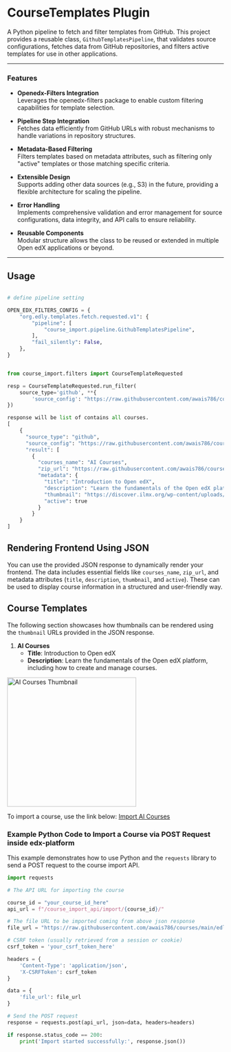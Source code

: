 # CourseTemplates Plugin

A Python pipeline to fetch and filter templates from GitHub. This project provides a reusable class, `GithubTemplatesPipeline`, that validates source configurations, fetches data from GitHub repositories, and filters active templates for use in other applications.

---

### Features

- **Openedx-Filters Integration**  
  Leverages the openedx-filters package to enable custom filtering capabilities for template selection.

- **Pipeline Step Integration**  
  Fetches data efficiently from GitHub URLs with robust mechanisms to handle variations in repository structures.

- **Metadata-Based Filtering**  
  Filters templates based on metadata attributes, such as filtering only "active" templates or those matching specific criteria.

- **Extensible Design**  
  Supports adding other data sources (e.g., S3) in the future, providing a flexible architecture for scaling the pipeline.

- **Error Handling**  
  Implements comprehensive validation and error management for source configurations, data integrity, and API calls to ensure reliability.

- **Reusable Components**  
  Modular structure allows the class to be reused or extended in multiple Open edX applications or beyond.

---

## Usage
```python

# define pipeline setting

OPEN_EDX_FILTERS_CONFIG = {
    "org.edly.templates.fetch.requested.v1": {
        "pipeline": [
            "course_import.pipeline.GithubTemplatesPipeline",
        ],
        "fail_silently": False,
    },
}


from course_import.filters import CourseTemplateRequested

resp = CourseTemplateRequested.run_filter(
    source_type='github', **{
        'source_config': "https://raw.githubusercontent.com/awais786/courses/refs/heads/main/edly_courses.json"
})

response will be list of contains all courses.
[
    {
      "source_type": "github",
      "source_config": "https://raw.githubusercontent.com/awais786/courses/refs/heads/main/edly_courses.json",
      "result": [
        {
          "courses_name": "AI Courses",
          "zip_url": "https://raw.githubusercontent.com/awais786/courses/main/edly/AI%20Courses/course.2jyd4n_5.tar.gz",
          "metadata": {
            "title": "Introduction to Open edX",
            "description": "Learn the fundamentals of the Open edX platform, including how to create and manage courses.",
            "thumbnail": "https://discover.ilmx.org/wp-content/uploads/2024/01/Course-image-2.webp",
            "active": true
          }
        }
    }
]
```

## Rendering Frontend Using JSON

You can use the provided JSON response to dynamically render your frontend. The data includes essential fields like `courses_name`, `zip_url`, and metadata attributes (`title`, `description`, `thumbnail`, and `active`). These can be used to display course information in a structured and user-friendly way.

## Course Templates

The following section showcases how thumbnails can be rendered using the `thumbnail` URLs provided in the JSON response.

1. **AI Courses**
   - **Title**: Introduction to Open edX  
   - **Description**: Learn the fundamentals of the Open edX platform, including how to create and manage courses.  
<img src="https://discover.ilmx.org/wp-content/uploads/2024/01/Course-image-2.webp" alt="AI Courses Thumbnail" width="300"/>

To import a course, use the link below: [Import AI Courses](https://raw.githubusercontent.com/awais786/courses/main/edly/AI%20Courses/course.2jyd4n_5.tar.gz)


### Example Python Code to Import a Course via POST Request inside edx-platform

This example demonstrates how to use Python and the `requests` library to send a POST request to the course import API.

```python
import requests

# The API URL for importing the course

course_id = "your_course_id_here"
api_url = f"/course_import_api/import/{course_id}/"

# The file URL to be imported coming from above json response
file_url = "https://raw.githubusercontent.com/awais786/courses/main/edly/AI%20Courses/course.2jyd4n_5.tar.gz"

# CSRF token (usually retrieved from a session or cookie)
csrf_token = 'your_csrf_token_here'

headers = {
    'Content-Type': 'application/json',
    'X-CSRFToken': csrf_token
}

data = {
    'file_url': file_url
}

# Send the POST request
response = requests.post(api_url, json=data, headers=headers)

if response.status_code == 200:
    print('Import started successfully:', response.json())

```
